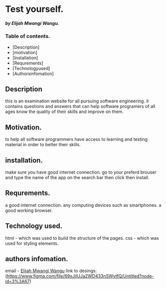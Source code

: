 #  Test yourself.


##### by Elijah Mwangi Wangu.                                   

### Table of contents.

+ [Description]  
+ [motivation] 
+ [Installation] 
+ [Requrements] 
+ [Technologyused] 
+ [Authorsinfomation]  

## Description

<p>this is an examination website for all pursuing software engineering.
   it contains questions and answers that can help software programers of
   all ages know the quality of their skills and improve on them.</p>

## Motivation.

to help all software programmers have access to learning and testing 
material in order to better their skills.

## installation.

make sure you have good internet connection.
go to your preferd brouser and type the name of the app on the search bar then click then install.

##  Requrements.
 
 a good internet connection.
 any computing devices such as smartphones.
 a good working browser.

 ## Technology used.
 html - which was used to build the structure of the pages.
 css - which was used for styling elements.
 
 ## authors infomation.
 email - [Elijah Mwangi Wangu](wangu.mwangi@student.moringaschool.com)
 link to desings: (https://www.figma.com/file/69xJilUJa2WD433nSWytfQ/Untitled?node-id=3%3A67)







